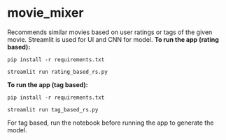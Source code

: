 # movie_mixer

Recommends similar movies based on user ratings or tags of the given movie.
Streamlit is used for UI and CNN for model.
**To run the app (rating based):**

```
pip install -r requirements.txt

streamlit run rating_based_rs.py

```

**To run the app (tag based):**

```
pip install -r requirements.txt

streamlit run tag_based_rs.py

```

For tag based, run the notebook before running the app to generate the model.
